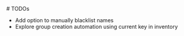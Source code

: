 # TODOs
* Add option to manually blacklist names
* Explore group creation automation using current key in inventory
